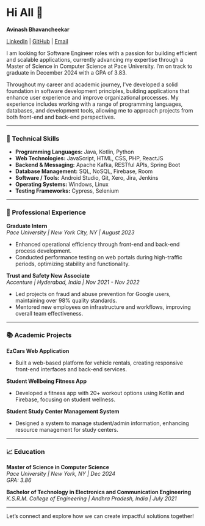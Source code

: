 # Hi All 👋  
**Avinash Bhavancheekar**  

[LinkedIn](https://www.linkedin.com/in/avinash-bhavancheekar) | [GitHub](https://github.com/avinash1504) | [Email](mailto:avinashbhavancheekar29@gmail.com)  

I am looking for Software Engineer roles with a passion for building efficient and scalable applications, currently advancing my expertise through a Master of Science in Computer Science at Pace University. I’m on track to graduate in December 2024 with a GPA of 3.83.

Throughout my career and academic journey, I've developed a solid foundation in software development principles, building applications that enhance user experience and improve organizational processes. My experience includes working with a range of programming languages, databases, and development tools, allowing me to approach projects from both front-end and back-end perspectives.

---

### 🌟 Technical Skills  
- **Programming Languages:** Java, Kotlin, Python
- **Web Technologies:** JavaScript, HTML, CSS, PHP, ReactJS
- **Backend & Messaging:** Apache Kafka, RESTful APIs, Spring Boot
- **Database Management:** SQL, NoSQL, Firebase, Room  
- **Software / Tools:** Android Studio, Git, Xero, Jira, Jenkins
- **Operating Systems:** Windows, Linux
- **Testing Frameworks:** Cypress, Selenium

---

### 💼 Professional Experience  
**Graduate Intern**  
*Pace University | New York City, NY | August 2023*  
- Enhanced operational efficiency through front-end and back-end process development.
- Conducted performance testing on web portals during high-traffic periods, optimizing stability and functionality.

**Trust and Safety New Associate**  
*Accenture | Hyderabad, India | Nov 2021 - Nov 2022*  
- Led projects on fraud and abuse prevention for Google users, maintaining over 98% quality standards.
- Mentored new employees on infrastructure and workflows, improving overall team effectiveness.

---

### 📚 Academic Projects  
**EzCars Web Application**  
- Built a web-based platform for vehicle rentals, creating responsive front-end interfaces and back-end services.

**Student Wellbeing Fitness App**  
- Developed a fitness app with 20+ workout options using Kotlin and Firebase, focusing on student wellness.

**Student Study Center Management System**  
- Designed a system to manage student/admin information, enhancing resource management for study centers.

---

### 📈 Education  
**Master of Science in Computer Science**  
*Pace University | New York, NY | Dec 2024*  
*GPA: 3.86*

**Bachelor of Technology in Electronics and Communication Engineering**  
*K.S.R.M. College of Engineering | Andhra Pradesh, India | July 2021*

---

Let’s connect and explore how we can create impactful solutions together!  

